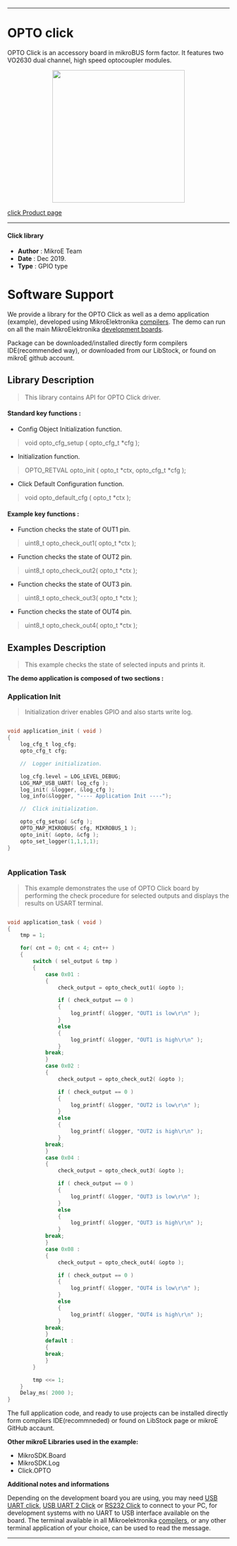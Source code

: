 

---
# OPTO click

OPTO Click is an accessory board in mikroBUS form factor. It features two VO2630 dual channel, high speed optocoupler modules.

<p align="center">
  <img src="https://download.mikroe.com/images/click_for_ide/opto_click.png" height=300px>
</p>

[click Product page](https://www.mikroe.com/opto-click)

---


#### Click library 

- **Author**        : MikroE Team
- **Date**          : Dec 2019.
- **Type**          : GPIO type


# Software Support

We provide a library for the OPTO Click 
as well as a demo application (example), developed using MikroElektronika 
[compilers](https://shop.mikroe.com/compilers). 
The demo can run on all the main MikroElektronika [development boards](https://shop.mikroe.com/development-boards).

Package can be downloaded/installed directly form compilers IDE(recommended way), or downloaded from our LibStock, or found on mikroE github account. 

## Library Description

> This library contains API for OPTO Click driver.

#### Standard key functions :

- Config Object Initialization function.
> void opto_cfg_setup ( opto_cfg_t *cfg ); 
 
- Initialization function.
> OPTO_RETVAL opto_init ( opto_t *ctx, opto_cfg_t *cfg );

- Click Default Configuration function.
> void opto_default_cfg ( opto_t *ctx );


#### Example key functions :

- Function checks the state of OUT1 pin.
> uint8_t opto_check_out1( opto_t *ctx );
 
- Function checks the state of OUT2 pin.
> uint8_t opto_check_out2( opto_t *ctx );

- Function checks the state of OUT3 pin.
> uint8_t opto_check_out3( opto_t *ctx );

- Function checks the state of OUT4 pin.
> uint8_t opto_check_out4( opto_t *ctx );

## Examples Description

> This example checks the state of selected inputs and prints it.


**The demo application is composed of two sections :**

### Application Init 

> Initialization driver enables GPIO and also starts write log.

```c

void application_init ( void )
{
    log_cfg_t log_cfg;
    opto_cfg_t cfg;

    //  Logger initialization.

    log_cfg.level = LOG_LEVEL_DEBUG;
    LOG_MAP_USB_UART( log_cfg );
    log_init( &logger, &log_cfg );
    log_info(&logger, "---- Application Init ----");

    //  Click initialization.

    opto_cfg_setup( &cfg );
    OPTO_MAP_MIKROBUS( cfg, MIKROBUS_1 );
    opto_init( &opto, &cfg );
    opto_set_logger(1,1,1,1);
}
  
```

### Application Task

> This example demonstrates the use of OPTO Click board by performing
> the check procedure for selected outputs and displays the results on USART terminal.

```c

void application_task ( void )
{
    tmp = 1;

    for( cnt = 0; cnt < 4; cnt++ )
    {
        switch ( sel_output & tmp )
        {
            case 0x01 :
            {
                check_output = opto_check_out1( &opto );

                if ( check_output == 0 )
                {
                    log_printf( &logger, "OUT1 is low\r\n" );
                }
                else
                {
                    log_printf( &logger, "OUT1 is high\r\n" );
                }
            break;
            }
            case 0x02 :
            {
                check_output = opto_check_out2( &opto );

                if ( check_output == 0 )
                {
                    log_printf( &logger, "OUT2 is low\r\n" );
                }
                else
                {
                    log_printf( &logger, "OUT2 is high\r\n" );
                }
            break;
            }
            case 0x04 :
            {
                check_output = opto_check_out3( &opto );

                if ( check_output == 0 )
                {
                    log_printf( &logger, "OUT3 is low\r\n" );
                }
                else
                {
                    log_printf( &logger, "OUT3 is high\r\n" );
                }
            break;
            }
            case 0x08 :
            {
                check_output = opto_check_out4( &opto );

                if ( check_output == 0 )
                {
                    log_printf( &logger, "OUT4 is low\r\n" );
                }
                else
                {
                    log_printf( &logger, "OUT4 is high\r\n" );
                }
            break;
            }
            default :
            {
            break;
            }
        }

        tmp <<= 1;
    }
    Delay_ms( 2000 );
}
```



The full application code, and ready to use projects can be  installed directly form compilers IDE(recommneded) or found on LibStock page or mikroE GitHub accaunt.

**Other mikroE Libraries used in the example:** 

- MikroSDK.Board
- MikroSDK.Log
- Click.OPTO

**Additional notes and informations**

Depending on the development board you are using, you may need 
[USB UART click](https://shop.mikroe.com/usb-uart-click), 
[USB UART 2 Click](https://shop.mikroe.com/usb-uart-2-click) or 
[RS232 Click](https://shop.mikroe.com/rs232-click) to connect to your PC, for 
development systems with no UART to USB interface available on the board. The 
terminal available in all Mikroelektronika 
[compilers](https://shop.mikroe.com/compilers), or any other terminal application 
of your choice, can be used to read the message.



---
